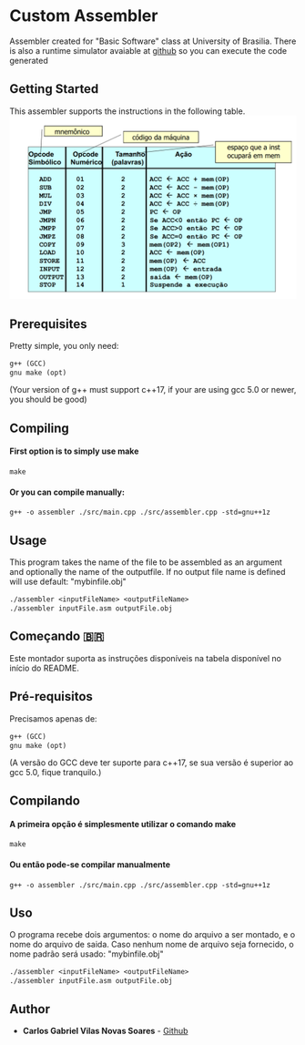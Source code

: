 # Custom Assembler 
Assembler created for "Basic Software" class at University of Brasilia.
There is also a runtime simulator avaiable at [github](https://github.com/gabuvns/simulator-sb) so you can execute the code generated

## Getting Started
This assembler supports the instructions in the following table.
![List of instructions](./assets/assemblyInstructionTable.png)

## Prerequisites
Pretty simple, you only need: 

```
g++ (GCC)
gnu make (opt)
```
(Your version of g++ must support c++17, if your are using gcc 5.0 or newer, you should be good)

## Compiling

#### First option is to simply use make

```
make 
```

#### Or you can compile manually:

```
g++ -o assembler ./src/main.cpp ./src/assembler.cpp -std=gnu++1z
```



## Usage 
This program takes the name of the file to be assembled as an argument and optionally the name of the outputfile. If no output file name is defined will use default: "mybinfile.obj"

```
./assembler <inputFileName> <outputFileName>
./assembler inputFile.asm outputFile.obj
```
## Começando :brazil:
Este montador suporta as instruções disponíveis na tabela disponível no início do README.

## Pré-requisitos
Precisamos apenas de:

```
g++ (GCC)
gnu make (opt)
```
(A versão do GCC deve ter suporte para c++17, se sua versão é superior ao gcc 5.0, fique tranquilo.)

## Compilando

#### A primeira opção é simplesmente utilizar o comando make

```
make 
```

#### Ou então pode-se compilar manualmente

```
g++ -o assembler ./src/main.cpp ./src/assembler.cpp -std=gnu++1z
```

## Uso 
O programa recebe dois argumentos: o nome do arquivo a ser montado, e o nome do arquivo de saida. Caso nenhum nome de arquivo seja fornecido, o nome padrão será usado: "mybinfile.obj"
```
./assembler <inputFileName> <outputFileName>
./assembler inputFile.asm outputFile.obj
```

## Author

* **Carlos Gabriel Vilas Novas Soares** - [Github](https://github.com/gabuvns)
